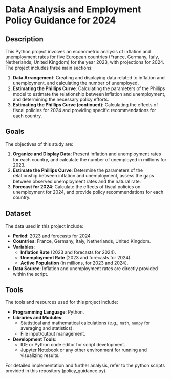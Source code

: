 # Data Analysis and Employment Policy Guidance for 2024

## Description

This Python project involves an econometric analysis of inflation and unemployment rates for five European countries (France, Germany, Italy, Netherlands, United Kingdom) for the year 2023, with projections for 2024. The project includes three main sections:
1. **Data Arrangement**: Creating and displaying data related to inflation and unemployment, and calculating the number of unemployed.
2. **Estimating the Phillips Curve**: Calculating the parameters of the Phillips model to estimate the relationship between inflation and unemployment, and determining the necessary policy efforts.
3. **Estimating the Phillips Curve (continued)**: Calculating the effects of fiscal policies for 2024 and providing specific recommendations for each country.

## Goals

The objectives of this study are:
1. **Organize and Display Data**: Present inflation and unemployment rates for each country, and calculate the number of unemployed in millions for 2023.
2. **Estimate the Phillips Curve**: Determine the parameters of the relationship between inflation and unemployment, assess the gaps between observed unemployment rates and the natural rate.
3. **Forecast for 2024**: Calculate the effects of fiscal policies on unemployment for 2024, and provide policy recommendations for each country.

## Dataset

The data used in this project include:
- **Period**: 2023 and forecasts for 2024.
- **Countries**: France, Germany, Italy, Netherlands, United Kingdom.
- **Variables**:
  - **Inflation Rate** (2023 and forecasts for 2024).
  - **Unemployment Rate** (2023 and forecasts for 2024).
  - **Active Population** (in millions, for 2023 and 2024).
- **Data Source**: Inflation and unemployment rates are directly provided within the script.

## Tools

The tools and resources used for this project include:
- **Programming Language**: Python.
- **Libraries and Modules**:
  - Statistical and mathematical calculations (e.g., `math`, `numpy` for averaging and statistics).
  - File input/output management.
- **Development Tools**:
  - IDE or Python code editor for script development.
  - Jupyter Notebook or any other environment for running and visualizing results.

For detailed implementation and further analysis, refer to the python scripts provided in this repository (policy_guidance.py).
